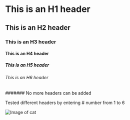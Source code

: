 # This is an H1 header
## This is an H2 header
### This is an H3 header
#### This is an H4 header
##### This is an H5 header
###### This is an H6 header
####### No more headers can be added

Tested different headers by entering # number from 1 to 6

![Image of cat](https://upload.wikimedia.org/wikipedia/commons/thumb/4/4d/Cat_November_2010-1a.jpg/800px-Cat_November_2010-1a.jpg)

